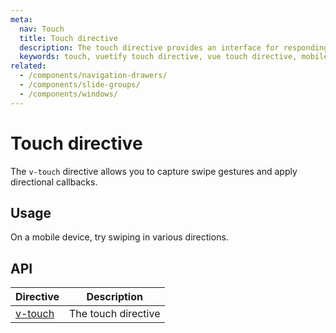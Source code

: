 ```yaml
---
meta:
  nav: Touch
  title: Touch directive
  description: The touch directive provides an interface for responding to various user touch actions.
  keywords: touch, vuetify touch directive, vue touch directive, mobile touch directive
related:
  - /components/navigation-drawers/
  - /components/slide-groups/
  - /components/windows/
---
```


# Touch directive

The `v-touch` directive allows you to capture swipe gestures and apply directional callbacks.

<PageFeatures />

## Usage

On a mobile device, try swiping in various directions.

<ExamplesExample file="v-touch/usage" />

<PromotedEntry />

## API

| Directive                          | Description         |
|------------------------------------|---------------------|
| [v-touch](/api/v-touch-directive/) | The touch directive |

<ApiInline hide-links />
